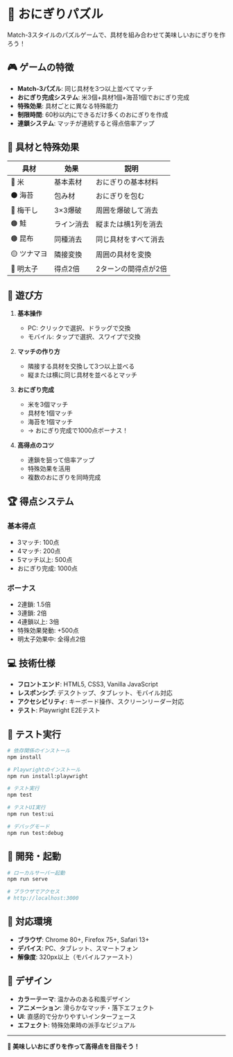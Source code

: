 # 🍙 おにぎりパズル

Match-3スタイルのパズルゲームで、具材を組み合わせて美味しいおにぎりを作ろう！

## 🎮 ゲームの特徴

- **Match-3パズル**: 同じ具材を3つ以上並べてマッチ
- **おにぎり完成システム**: 米3個+具材1個+海苔1個でおにぎり完成
- **特殊効果**: 具材ごとに異なる特殊能力
- **制限時間**: 60秒以内にできるだけ多くのおにぎりを作成
- **連鎖システム**: マッチが連続すると得点倍率アップ

## 🍚 具材と特殊効果

| 具材 | 効果 | 説明 |
|------|------|------|
| 🍚 米 | 基本素材 | おにぎりの基本材料 |
| ⚫ 海苔 | 包み材 | おにぎりを包む |
| 🔴 梅干し | 3×3爆破 | 周囲を爆破して消去 |
| 🟠 鮭 | ライン消去 | 縦または横1列を消去 |
| 🟤 昆布 | 同種消去 | 同じ具材をすべて消去 |
| 🟡 ツナマヨ | 隣接変換 | 周囲の具材を変換 |
| 🔶 明太子 | 得点2倍 | 2ターンの間得点が2倍 |

## 🎯 遊び方

1. **基本操作**
   - PC: クリックで選択、ドラッグで交換
   - モバイル: タップで選択、スワイプで交換

2. **マッチの作り方**
   - 隣接する具材を交換して3つ以上並べる
   - 縦または横に同じ具材を並べるとマッチ

3. **おにぎり完成**
   - 米を3個マッチ
   - 具材を1個マッチ
   - 海苔を1個マッチ
   - → おにぎり完成で1000点ボーナス！

4. **高得点のコツ**
   - 連鎖を狙って倍率アップ
   - 特殊効果を活用
   - 複数のおにぎりを同時完成

## 🏆 得点システム

### 基本得点
- 3マッチ: 100点
- 4マッチ: 200点
- 5マッチ以上: 500点
- おにぎり完成: 1000点

### ボーナス
- 2連鎖: 1.5倍
- 3連鎖: 2倍
- 4連鎖以上: 3倍
- 特殊効果発動: +500点
- 明太子効果中: 全得点2倍

## 💻 技術仕様

- **フロントエンド**: HTML5, CSS3, Vanilla JavaScript
- **レスポンシブ**: デスクトップ、タブレット、モバイル対応
- **アクセシビリティ**: キーボード操作、スクリーンリーダー対応
- **テスト**: Playwright E2Eテスト

## 🧪 テスト実行

```bash
# 依存関係のインストール
npm install

# Playwrightのインストール
npm run install:playwright

# テスト実行
npm test

# テストUI実行
npm run test:ui

# デバッグモード
npm run test:debug
```

## 🚀 開発・起動

```bash
# ローカルサーバー起動
npm run serve

# ブラウザでアクセス
# http://localhost:3000
```

## 📱 対応環境

- **ブラウザ**: Chrome 80+, Firefox 75+, Safari 13+
- **デバイス**: PC、タブレット、スマートフォン
- **解像度**: 320px以上（モバイルファースト）

## 🎨 デザイン

- **カラーテーマ**: 温かみのある和風デザイン
- **アニメーション**: 滑らかなマッチ・落下エフェクト
- **UI**: 直感的で分かりやすいインターフェース
- **エフェクト**: 特殊効果時の派手なビジュアル

---

**🍙 美味しいおにぎりを作って高得点を目指そう！**